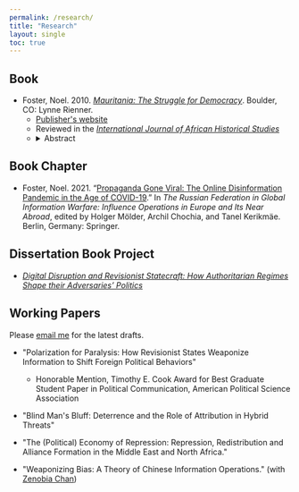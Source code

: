 ```yaml
---
permalink: /research/
title: "Research"
layout: single
toc: true
---
```


## Book

* Foster, Noel. 2010. <a href="https://www.amazon.com/Mauritania-Struggle-Democracy-Studies-Africa/dp/1935049305" target="_blank"><i>Mauritania: The Struggle for Democracy</i></a>. Boulder, CO: Lynne Rienner.
	- <a href="https://www.rienner.com/title/Mauritania_The_Struggle_for_Democracy" target="_blank">Publisher's website</a>
	- Reviewed in the <a href="https://www.jstor.org/stable/23046893" target="_blank"><i>International Journal of African Historical Studies</i></a>
	- <details><summary>Abstract</summary><blockquote>Why did a clique of Mauritanian officers risk their lives to overthrow the autocrat they had served for twenty years, only to cede power to an elected civilian? And having won acclaim for their commitment to a process of democratic transition, why did most of these officers join a year later to overthrow the newly elected president? Had the international community been fooled by a military junta—or was it complicit in creating an elaborate pseudo-democratic facade? Drawing on numerous interviews and field research in an Islamic republic wracked by ethnic tensions, terrorism, dire poverty, and the living legacy of slavery, I address these questions to reveal the complex forces at work in Mauritania’s long struggle for better governance.</blockquote></details> 

## Book Chapter

* Foster, Noel. 2021. “<a href="https://doi.org/10.1007/978-3-030-73955-3_7" target="_blank">Propaganda Gone Viral: The Online Disinformation Pandemic in the Age
of COVID-19</a>.” In <i>The Russian Federation in Global Information Warfare: Influence Operations in
Europe and Its Near Abroad</i>, edited by Holger Mölder, Archil Chochia, and Tanel Kerikmäe.
Berlin, Germany: Springer.

## Dissertation Book Project

* <a href="/bookproject" target="_blank"><i>Digital Disruption and Revisionist Statecraft: How Authoritarian Regimes Shape their Adversaries’ Politics</i></a>


## Working Papers

Please <a href="mailto:noelf@princeton.edu" target="_blank">email me</a> for the latest drafts.

* "Polarization for Paralysis: How Revisionist States Weaponize Information to Shift Foreign Political Behaviors"
	- Honorable Mention, Timothy E. Cook Award for Best Graduate Student Paper in Political Communication, American Political Science Association

* "Blind Man's Bluff: Deterrence and the Role of Attribution in Hybrid Threats"

* "The (Political) Economy of Repression: Repression, Redistribution and Alliance Formation in the Middle East and North Africa."

* "Weaponizing Bias: A Theory of Chinese Information Operations." (with <a href="https://www.zenobiachan.com/" target="_blank">Zenobia Chan</a>)

